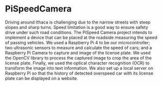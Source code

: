 # PiSpeedCamera

Driving around Ithaca is challenging due to the narrow streets with steep slopes and sharp turns. Speed limitation is a good way to ensure safety drive under such road conditions. The PiSpeed Camera project intends to implement a device that can be placed at the roadside measuring the speed of passing vehicles. We used a Raspberry Pi 4 to be our microcontroller; two ultrasonic sensors to measure and calculate the speed of cars; and a Raspberry Pi Camera to capture and image of the license plate. We used the OpenCV library to process the captured image to crop the area of the license plate. Finally, we used the optical character recognition (OCR) to transform the image into text information. We also set up a local server on Raspberry Pi so that the history of detected overspeed car with its license plate can be displayed on a website.

